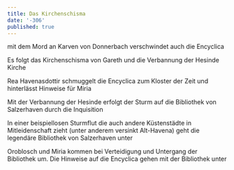 ```yaml
---
title: Das Kirchenschisma
date: '-306'
published: true
---
```


mit dem Mord an Karven von Donnerbach verschwindet auch die Encyclica

Es folgt das Kirchenschisma von Gareth und die Verbannung der Hesinde Kirche

Rea Havenasdottir schmuggelt die Encyclica zum Kloster der Zeit und hinterlässt Hinweise für Miria

Mit der Verbannung der Hesinde erfolgt der Sturm auf die Bibliothek von Salzerhaven durch die Inquisition

In einer beispiellosen Sturmflut die auch andere Küstenstädte in Mitleidenschaft zieht (unter
anderem versinkt Alt-Havena) geht die legendäre Bibliothek von Salzerhaven unter

Oroblosch und Miria kommen bei Verteidigung und Untergang der Bibliothek um. Die
Hinweise auf die Encyclica gehen mit der Bibliothek unter
